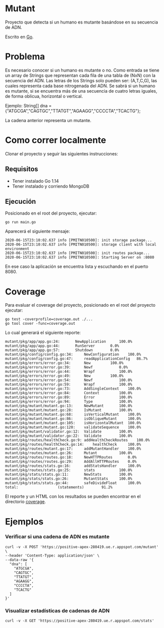 # Mutant
Proyecto que detecta si un humano es mutante basándose en su secuencia de ADN.

Escrito en [Go].

# Problema

Es necesario conocer si un humano es mutante o no.
Como entrada se tiene un array de Strings que representan cada fila de una tabla de (NxN) con la secuencia del ADN. Las letras de los Strings solo pueden ser: (A,T,C,G), las cuales representa cada base nitrogenada del ADN. 
Se sabrá si un humano es mutante, si se encuentra más de una secuencia de cuatro letras iguales, de forma oblicua, horizontal o vertical. 

Ejemplo:
String[] dna = {"ATGCGA","CAGTGC","TTATGT","AGAAGG","CCCCTA","TCACTG"};

La cadena anterior representa un mutante.

# Como correr localmente

Clonar el proyecto y seguir las siguientes instrucciones:

## Requisitos
- Tener instalado Go 1.14
- Tener instalado y corriendo MongoDB

## Ejecución

Posicionado en el root del proyecto, ejecutar:

`go run main.go`

Aparecerá el siguiente mensaje:

```
2020-06-15T23:10:02.637 info [PMITN010500]: init storage package...
2020-06-15T23:10:02.637 info [PMITN010500]: storage client with local environment
2020-06-15T23:10:02.637 info [PMITN010500]: init routes package...
2020-06-15T23:10:02.637 info [PMITN010500]: Starting Server on :8080
```

En ese caso la aplicación se encuentra lista y escuchando en el puerto 8080.

[Go]:https://golang.org/

# Coverage

Para evaluar el coverage del proyecto, posicionado en el root del proyecto ejecutar:
```
go test -coverprofile=coverage.out ./...
go tool cover -func=coverage.out
```
Lo cual generará el siguiente reporte:
```
mutant/pkg/app/app.go:24:		NewApplication		100.0%
mutant/pkg/app/app.go:44:		RunServer		0.0%
mutant/pkg/app/app.go:57:		Shutdown		0.0%
mutant/pkg/config/config.go:34:		NewConfiguration	100.0%
mutant/pkg/config/config.go:47:		readApplicationConfig	86.7%
mutant/pkg/errors/error.go:34:		New			100.0%
mutant/pkg/errors/error.go:39:		Newf			0.0%
mutant/pkg/errors/error.go:44:		Wrapf			100.0%
mutant/pkg/errors/error.go:49:		New			100.0%
mutant/pkg/errors/error.go:54:		Newf			100.0%
mutant/pkg/errors/error.go:59:		Wrapf			100.0%
mutant/pkg/errors/error.go:73:		AddSingleContext	100.0%
mutant/pkg/errors/error.go:84:		Context			100.0%
mutant/pkg/errors/error.go:89:		Error			100.0%
mutant/pkg/errors/error.go:94:		Type			100.0%
mutant/pkg/mutant/mutant.go:13:		NewMutant		100.0%
mutant/pkg/mutant/mutant.go:28:		IsMutant		100.0%
mutant/pkg/mutant/mutant.go:68:		isVerticalMutant	100.0%
mutant/pkg/mutant/mutant.go:86:		isObliqueMutant		100.0%
mutant/pkg/mutant/mutant.go:105:	isHorizontalMutant	100.0%
mutant/pkg/mutant/mutant.go:120:	validateSequence	100.0%
mutant/pkg/mutant/validator.go:12:	Validate		100.0%
mutant/pkg/mutant/validator.go:22:	Validate		100.0%
mutant/pkg/routes/healthCheck.go:9:	addHealthCheckRoutes	100.0%
mutant/pkg/routes/healthCheck.go:14:	healthCheck		100.0%
mutant/pkg/routes/mutant.go:17:		addMutantHandler	100.0%
mutant/pkg/routes/mutant.go:26:		Mutant			100.0%
mutant/pkg/routes/routes.go:18:		NewHTTPRoutes		0.0%
mutant/pkg/routes/routes.go:29:		AddAllHTTPRoutes	0.0%
mutant/pkg/routes/stats.go:16:		addStatsHandler		100.0%
mutant/pkg/routes/stats.go:25:		stats			100.0%
mutant/pkg/stats/stats.go:11:		NewStats		100.0%
mutant/pkg/stats/stats.go:26:		MutantStats		100.0%
mutant/pkg/stats/stats.go:44:		safeDivideFloat		100.0%
total:					(statements)		91.2%
```
El reporte y un HTML con los resultados se pueden encontrar en el directorio [coverage](coverage).

# Ejemplos

### Verificar si una cadena de ADN es mutante
```
curl -v -X POST 'https://positive-apex-280419.ue.r.appspot.com/mutant' \
--header 'Content-Type: application/json' \
--data-raw '{
  "dna": [
    "ATGCGA",
    "CAGTGC",
    "TTATGT",
    "AGAAGG",
    "CCCCTA",
    "TCACTG"
  ]
}'
```

### Visualizar estadísticas de cadenas de ADN
```
curl -v -X GET 'https://positive-apex-280419.ue.r.appspot.com/stats'
```
